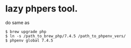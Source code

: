 # lazy phpers tool.

do same as

```
$ brew upgrade php
$ ln -s /path_to_brew_php/7.4.5 /path_to_phpenv_vers/
$ phpenv global 7.4.5
```

